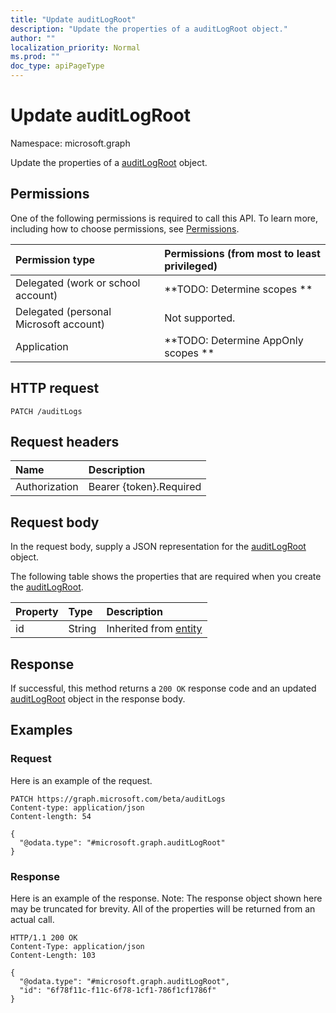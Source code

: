```yaml
---
title: "Update auditLogRoot"
description: "Update the properties of a auditLogRoot object."
author: ""
localization_priority: Normal
ms.prod: ""
doc_type: apiPageType
---
```


# Update auditLogRoot

Namespace: microsoft.graph

Update the properties of a [auditLogRoot](../resources/auditlogroot.md) object.

## Permissions
One of the following permissions is required to call this API. To learn more, including how to choose permissions, see [Permissions](/concepts/permissions-reference.md).

|Permission type|Permissions (from most to least privileged)|
|:---|:---|
|Delegated (work or school account)|**TODO: Determine scopes **|
|Delegated (personal Microsoft account)|Not supported.|
|Application|**TODO: Determine AppOnly scopes **|

## HTTP request
<!-- {
  "blockType": "ignored"
}
-->
``` http
PATCH /auditLogs
```

## Request headers
|Name|Description|
|:---|:---|
|Authorization|Bearer {token}.Required|

## Request body
In the request body, supply a JSON representation for the [auditLogRoot](../resources/auditlogroot.md) object.

The following table shows the properties that are required when you create the [auditLogRoot](../resources/auditlogroot.md).

|Property|Type|Description|
|:---|:---|:---|
|id|String| Inherited from [entity](../resources/entity.md)|



## Response
If successful, this method returns a `200 OK` response code and an updated [auditLogRoot](../resources/auditlogroot.md) object in the response body.

## Examples

### Request
Here is an example of the request.
<!-- {
  "blockType": "request",
  "name": "update_auditlogroot"
}
-->
``` http
PATCH https://graph.microsoft.com/beta/auditLogs
Content-type: application/json
Content-length: 54

{
  "@odata.type": "#microsoft.graph.auditLogRoot"
}
```

### Response
Here is an example of the response. Note: The response object shown here may be truncated for brevity. All of the properties will be returned from an actual call.
<!-- {
  "blockType": "response",
  "truncated": true
}
-->
``` http
HTTP/1.1 200 OK
Content-Type: application/json
Content-Length: 103

{
  "@odata.type": "#microsoft.graph.auditLogRoot",
  "id": "6f78f11c-f11c-6f78-1cf1-786f1cf1786f"
}
```

